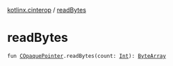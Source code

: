 [kotlinx.cinterop](index.md) / [readBytes](./read-bytes.md)

# readBytes

`fun `[`COpaquePointer`](-c-opaque-pointer.md)`.readBytes(count: `[`Int`](https://kotlinlang.org/api/latest/jvm/stdlib/kotlin/-int/index.html)`): `[`ByteArray`](https://kotlinlang.org/api/latest/jvm/stdlib/kotlin/-byte-array/index.html)